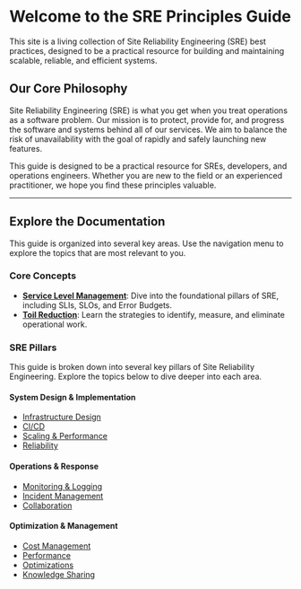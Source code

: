 # Welcome to the SRE Principles Guide

This site is a living collection of Site Reliability Engineering (SRE) best practices, designed to be a practical resource for building and maintaining scalable, reliable, and efficient systems.

## Our Core Philosophy

Site Reliability Engineering (SRE) is what you get when you treat operations as a software problem. Our mission is to protect, provide for, and progress the software and systems behind all of our services. We aim to balance the risk of unavailability with the goal of rapidly and safely launching new features.

This guide is designed to be a practical resource for SREs, developers, and operations engineers. Whether you are new to the field or an experienced practitioner, we hope you find these principles valuable.

---

## Explore the Documentation

This guide is organized into several key areas. Use the navigation menu to explore the topics that are most relevant to you.

### Core Concepts

- [**Service Level Management**](./service-level-mgt.md): Dive into the foundational pillars of SRE, including SLIs, SLOs, and Error Budgets.
- [**Toil Reduction**](./toil-reduction.md): Learn the strategies to identify, measure, and eliminate operational work.

### SRE Pillars

This guide is broken down into several key pillars of Site Reliability Engineering. Explore the topics below to dive deeper into each area.

#### System Design & Implementation
- [Infrastructure Design](./infra-design.md)
- [CI/CD](./ci-cd.md)
- [Scaling & Performance](./scaling.md)
- [Reliability](./reliability.md)

#### Operations & Response
- [Monitoring & Logging](./monitoring-logging.md)
- [Incident Management](./incident-mgt.md)
- [Collaboration](./collab.md)

#### Optimization & Management
- [Cost Management](./cost-mgt.md)
- [Performance](./performance.md)
- [Optimizations](./optimizations.md)
- [Knowledge Sharing](./knowledge-base.md)


